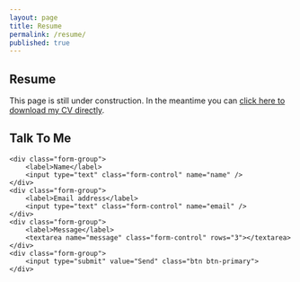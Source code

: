 ```yaml
---
layout: page
title: Resume
permalink: /resume/
published: true
---
```


## Resume

This page is still under construction. In the meantime you can [click here to download my CV directly](http://goo.gl/UHQG5p).

<h2>Talk To Me</h2>

<form action="//formspree.io/max@cocept.io" method="POST" id="contact">
    <input type="hidden" name="_next" value="{{site.url}}/thanks" />
    <input type="text" name="_gotcha" style="display:none" />

	<div class="form-group">
        <label>Name</label>
        <input type="text" class="form-control" name="name" />
    </div>
    <div class="form-group">
        <label>Email address</label>
        <input type="text" class="form-control" name="email" />
    </div>
	<div class="form-group">
		<label>Message</label>
		<textarea name="message" class="form-control" rows="3"></textarea>
	</div>
	<div class="form-group">
		<input type="submit" value="Send" class="btn btn-primary">
	</div>
</form>

<script src="/js/contact.js"></script>
